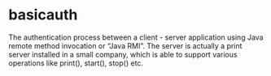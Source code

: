 # basicauth
The authentication process between a client - server application using Java remote method invocation or “Java RMI”. The server is actually a print server installed in a small company, which is able to support various operations like print(), start(), stop() etc.

